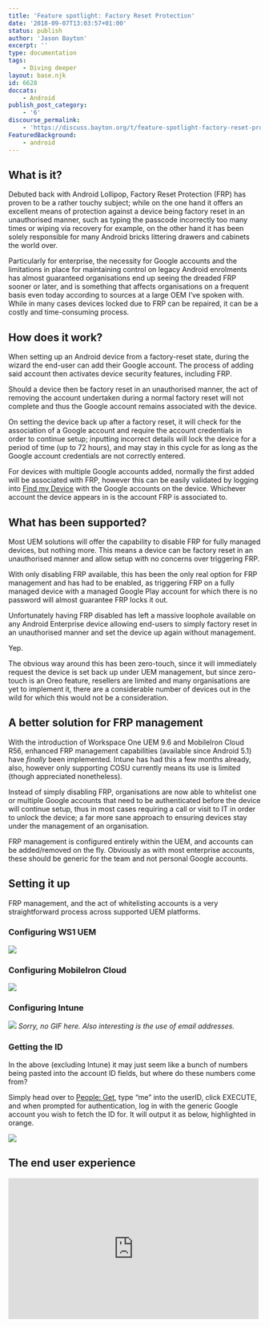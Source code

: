 ```yaml
---
title: 'Feature spotlight: Factory Reset Protection'
date: '2018-09-07T13:03:57+01:00'
status: publish
author: 'Jason Bayton'
excerpt: ''
type: documentation
tags: 
    - Diving deeper
layout: base.njk
id: 6628
doccats:
    - Android
publish_post_category:
    - '6'
discourse_permalink:
    - 'https://discuss.bayton.org/t/feature-spotlight-factory-reset-protection/183'
FeaturedBackground:
    - android
---
```

What is it?
-----------

Debuted back with Android Lollipop, Factory Reset Protection (FRP) has proven to be a rather touchy subject; while on the one hand it offers an excellent means of protection against a device being factory reset in an unauthorised manner, such as typing the passcode incorrectly too many times or wiping via recovery for example, on the other hand it has been solely responsible for many Android bricks littering drawers and cabinets the world over.

Particularly for enterprise, the necessity for Google accounts and the limitations in place for maintaining control on legacy Android enrolments has almost guaranteed organisations end up seeing the dreaded FRP sooner or later, and is something that affects organisations on a frequent basis even today according to sources at a large OEM I’ve spoken with. While in many cases devices locked due to FRP can be repaired, it can be a costly and time-consuming process.

How does it work?
-----------------

When setting up an Android device from a factory-reset state, during the wizard the end-user can add their Google account. The process of adding said account then activates device security features, including FRP.

Should a device then be factory reset in an unauthorised manner, the act of removing the account undertaken during a normal factory reset will not complete and thus the Google account remains associated with the device.

On setting the device back up after a factory reset, it will check for the association of a Google account and require the account credentials in order to continue setup; inputting incorrect details will lock the device for a period of time (up to 72 hours), and may stay in this cycle for as long as the Google account credentials are not correctly entered.

For devices with multiple Google accounts added, normally the first added will be associated with FRP, however this can be easily validated by logging into [Find my Device](https://www.google.com/android/find) with the Google accounts on the device. Whichever account the device appears in is the account FRP is associated to.

What has been supported?
------------------------

Most UEM solutions will offer the capability to disable FRP for fully managed devices, but nothing more. This means a device can be factory reset in an unauthorised manner and allow setup with no concerns over triggering FRP.

With only disabling FRP available, this has been the only real option for FRP management and has had to be enabled, as triggering FRP on a fully managed device with a managed Google Play account for which there is no password will almost guarantee FRP locks it out.

Unfortunately having FRP disabled has left a massive loophole available on any Android Enterprise device allowing end-users to simply factory reset in an unauthorised manner and set the device up again without management.

Yep.

The obvious way around this has been zero-touch, since it will immediately request the device is set back up under UEM management, but since zero-touch is an Oreo feature, resellers are limited and many organisations are yet to implement it, there are a considerable number of devices out in the wild for which this would not be a consideration.

A better solution for FRP management
------------------------------------

With the introduction of Workspace One UEM 9.6 and MobileIron Cloud R56, enhanced FRP management capabilities (available since Android 5.1) have *finally* been implemented. Intune has had this a few months already, also, however only supporting COSU currently means its use is limited (though appreciated nonetheless).

Instead of simply disabling FRP, organisations are now able to whitelist one or multiple Google accounts that need to be authenticated before the device will continue setup, thus in most cases requiring a call or visit to IT in order to unlock the device; a far more sane approach to ensuring devices stay under the management of an organisation.

FRP management is configured entirely within the UEM, and accounts can be added/removed on the fly. Obviously as with most enterprise accounts, these should be generic for the team and not personal Google accounts.

Setting it up
-------------

FRP management, and the act of whitelisting accounts is a very straightforward process across supported UEM platforms.

### Configuring WS1 UEM

![](https://r2_worker.bayton.workers.dev/uploads/2018/09/2018-09-06-12.46.44.gif)

### Configuring MobileIron Cloud

![](https://r2_worker.bayton.workers.dev/uploads/2018/09/2018-09-06-12.51.53.gif)

### Configuring Intune

![](https://r2_worker.bayton.workers.dev/uploads/2018/09/image-2.png)
*Sorry, no GIF here. Also interesting is the use of email addresses.*

### Getting the ID

In the above (excluding Intune) it may just seem like a bunch of numbers being pasted into the account ID fields, but where do these numbers come from?

Simply head over to [People: Get](https://developers.google.com/people/api/rest/v1/people/get), type “me” into the userID, click EXECUTE, and when prompted for authentication, log in with the generic Google account you wish to fetch the ID for. It will output it as below, highlighted in orange.

![](https://r2_worker.bayton.workers.dev/uploads/2018/09/image-1.png)

The end user experience
-----------------------

<iframe allow="autoplay; encrypted-media" allowfullscreen="" frameborder="0" height="281" loading="lazy" src="https://www.youtube.com/embed/rYxcC9XYgVI?feature=oembed" width="500">

Conclusion
----------

The lack of any feasible means of stopping a device being taken out of management should it be factory reset has been something I’ve taken issue with for some time; between asking Google for other means of preventing a reset (such as limiting access to recovery) and frequently bringing the issue up to UEM vendors, I am really pleased to see the eventual implementation of a solution; it plugs a pretty simple means of avoiding corporate management and should go some way to ensuring devices under management stay that way.

I can’t really say why it’s taken so long to see decent adoption of this pretty critical feature, nor why it’s suddenly popping up on multiple UEM platforms around the same time (though I can speculate), but I am very happy to finally see it land.

If your organisation is managing Android Enterprise devices without utilising zero-touch, FRP management should be a priority for those with a supported UEM platform. If your UEM platform doesn’t support it today, it would definitely be worthwhile leaning on the vendor to have it implemented.